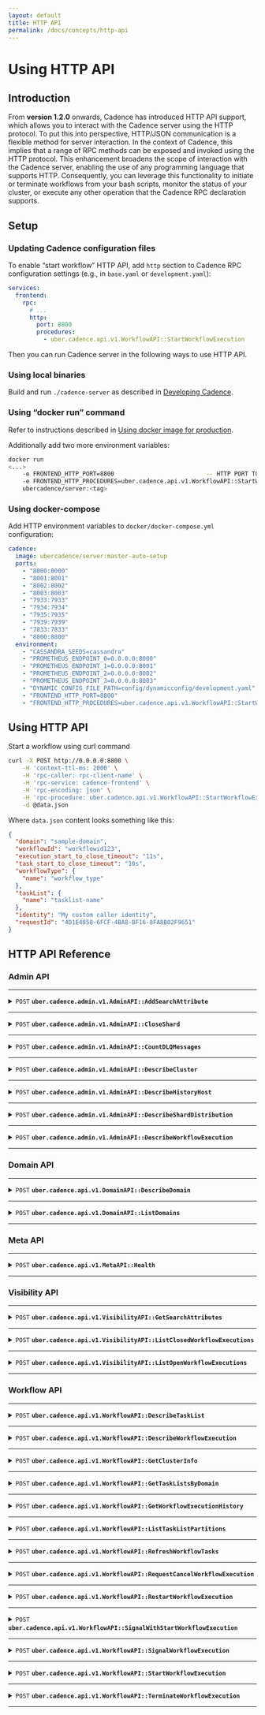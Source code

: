 ```yaml
---
layout: default
title: HTTP API
permalink: /docs/concepts/http-api
---
```


# Using HTTP API

## Introduction

From **version 1.2.0** onwards, Cadence has introduced HTTP API support, which allows you to interact with the Cadence server
using the HTTP protocol. To put this into perspective, HTTP/JSON communication is a flexible method for server interaction.
In the context of Cadence, this implies that a range of RPC methods can be exposed and invoked using the HTTP protocol.
This enhancement broadens the scope of interaction with the Cadence server, enabling the use of any programming language that supports HTTP.
Consequently, you can leverage this functionality to initiate or terminate workflows from your bash scripts, monitor the
status of your cluster, or execute any other operation that the Cadence RPC declaration supports.

## Setup

### Updating Cadence configuration files

To enable “start workflow” HTTP API, add `http` section to Cadence RPC configuration settings (e.g., in `base.yaml` or `development.yaml`):

```yaml
services:
  frontend:
    rpc:
      # ...
      http:
        port: 8800
        procedures:
          - uber.cadence.api.v1.WorkflowAPI::StartWorkflowExecution
```

Then you can run Cadence server in the following ways to use HTTP API.

### Using local binaries

Build and run `./cadence-server` as described in [Developing Cadence](https://github.com/cadence-workflow/cadence/blob/master/CONTRIBUTING.md).

### Using “docker run” command

Refer to instructions described
in [Using docker image for production](https://github.com/cadence-workflow/cadence/tree/master/docker#using-docker-image-for-production).

Additionally add two more environment variables:

```bash
docker run
<...>
    -e FRONTEND_HTTP_PORT=8800                          -- HTTP PORT TO LISTEN
    -e FRONTEND_HTTP_PROCEDURES=uber.cadence.api.v1.WorkflowAPI::StartWorkflowExecution  -- List of API methods exposed
    ubercadence/server:<tag>
```

### Using docker-compose

Add HTTP environment variables to `docker/docker-compose.yml` configuration:

```yaml
cadence:
  image: ubercadence/server:master-auto-setup
  ports:
    - "8000:8000"
    - "8001:8001"
    - "8002:8002"
    - "8003:8003"
    - "7933:7933"
    - "7934:7934"
    - "7935:7935"
    - "7939:7939"
    - "7833:7833"
    - "8800:8800"
  environment:
    - "CASSANDRA_SEEDS=cassandra"
    - "PROMETHEUS_ENDPOINT_0=0.0.0.0:8000"
    - "PROMETHEUS_ENDPOINT_1=0.0.0.0:8001"
    - "PROMETHEUS_ENDPOINT_2=0.0.0.0:8002"
    - "PROMETHEUS_ENDPOINT_3=0.0.0.0:8003"
    - "DYNAMIC_CONFIG_FILE_PATH=config/dynamicconfig/development.yaml"
    - "FRONTEND_HTTP_PORT=8800"
    - "FRONTEND_HTTP_PROCEDURES=uber.cadence.api.v1.WorkflowAPI::StartWorkflowExecution"
```

## Using HTTP API

Start a workflow using curl command

```bash
curl -X POST http://0.0.0.0:8800 \
    -H 'context-ttl-ms: 2000' \
    -H 'rpc-caller: rpc-client-name' \
    -H 'rpc-service: cadence-frontend' \
    -H 'rpc-encoding: json' \
    -H 'rpc-procedure: uber.cadence.api.v1.WorkflowAPI::StartWorkflowExecution' \
    -d @data.json
```

Where `data.json` content looks something like this:

```json
{
  "domain": "sample-domain",
  "workflowId": "workflowid123",
  "execution_start_to_close_timeout": "11s",
  "task_start_to_close_timeout": "10s",
  "workflowType": {
    "name": "workflow_type"
  },
  "taskList": {
    "name": "tasklist-name"
  },
  "identity": "My custom caller identity",
  "requestId": "4D1E4058-6FCF-4BA8-BF16-8FA8B02F9651"
}
```

## HTTP API Reference

### Admin API

------------------------------------------------------------------------------------------

<details>
<summary><code>POST</code> <code><b>uber.cadence.admin.v1.AdminAPI::AddSearchAttribute</b></code></summary>

#### Add search attributes to whitelist

##### Headers

| name           | example                                            |
|----------------|----------------------------------------------------|
| context-ttl-ms | 2000                                               |
| rpc-caller     | curl-client                                        |
| rpc-service    | cadence-frontend                                   |
| rpc-encoding   | json                                               |
| rpc-procedure  | uber.cadence.admin.v1.AdminAPI::AddSearchAttribute |

##### Example payload

```json
{
  "search_attribute": {
    "custom_key": 1
  }
}
```

Search attribute types

| type     | value |
|----------|-------|
| String   | 1     |
| Keyword  | 2     |
| Int      | 3     |
| Double   | 4     |
| DateTime | 5     |

##### Example cURL

```bash
curl -X POST http://0.0.0.0:8800 \
    -H 'context-ttl-ms: 2000' \
    -H 'rpc-caller: curl-client' \
    -H 'rpc-service: cadence-frontend' \
    -H 'rpc-encoding: json' \
    -H 'rpc-procedure: uber.cadence.admin.v1.AdminAPI::AddSearchAttribute' \
    -d \
    '{
      "search_attribute": {
        "custom_key": 1
      }
    }'
```

##### Example successful response

HTTP code: 200

```json
{}
```

</details>

------------------------------------------------------------------------------------------

<details>
<summary><code>POST</code> <code><b>uber.cadence.admin.v1.AdminAPI::CloseShard</b></code></summary>

#### Close a shard given a shard ID

##### Headers

| name           | example                                    |
|----------------|--------------------------------------------|
| context-ttl-ms | 2000                                       |
| rpc-caller     | curl-client                                |
| rpc-service    | cadence-frontend                           |
| rpc-encoding   | json                                       |
| rpc-procedure  | uber.cadence.admin.v1.AdminAPI::CloseShard |

##### Example payload

```json
{
  "shard_id": 0
}
```

##### Example cURL

```bash
curl -X POST http://0.0.0.0:8800 \
    -H 'context-ttl-ms: 2000' \
    -H 'rpc-caller: curl-client' \
    -H 'rpc-service: cadence-frontend' \
    -H 'rpc-encoding: json' \
    -H 'rpc-procedure: uber.cadence.admin.v1.AdminAPI::CloseShard' \
    -d \
    '{
      "shard_id": 0
    }'
```

##### Example successful response

HTTP code: 200

```json
{}
```

</details>

------------------------------------------------------------------------------------------

<details>
<summary><code>POST</code> <code><b>uber.cadence.admin.v1.AdminAPI::CountDLQMessages</b></code></summary>

#### Count DLQ messages

##### Headers

| name           | example                                          |
|----------------|--------------------------------------------------|
| context-ttl-ms | 2000                                             |
| rpc-caller     | curl-client                                      |
| rpc-service    | cadence-frontend                                 |
| rpc-encoding   | json                                             |
| rpc-procedure  | uber.cadence.admin.v1.AdminAPI::CountDLQMessages |

##### Example payload

None

##### Example cURL

```bash
curl -X POST http://0.0.0.0:8800 \
    -H 'context-ttl-ms: 2000' \
    -H 'rpc-caller: curl-client' \
    -H 'rpc-service: cadence-frontend' \
    -H 'rpc-encoding: json' \
    -H 'rpc-procedure: uber.cadence.admin.v1.AdminAPI::CountDLQMessages'
```

##### Example successful response

HTTP code: 200

```json
{
  "history": []
}
```

</details>

------------------------------------------------------------------------------------------

<details>
<summary><code>POST</code> <code><b>uber.cadence.admin.v1.AdminAPI::DescribeCluster</b></code></summary>

#### Describe cluster information

##### Headers

| name           | example                                         |
|----------------|-------------------------------------------------|
| context-ttl-ms | 2000                                            |
| rpc-caller     | curl-client                                     |
| rpc-service    | cadence-frontend                                |
| rpc-encoding   | json                                            |
| rpc-procedure  | uber.cadence.admin.v1.AdminAPI::DescribeCluster |

##### Example payload

None

##### Example cURL

```bash
curl -X POST http://0.0.0.0:8800 \
    -H 'context-ttl-ms: 2000' \
    -H 'rpc-caller: curl-client' \
    -H 'rpc-service: cadence-frontend' \
    -H 'rpc-encoding: json' \
    -H 'rpc-procedure: uber.cadence.admin.v1.AdminAPI::DescribeCluster'
```

##### Example successful response

HTTP code: 200

```json
{
  "supportedClientVersions": {
    "goSdk": "1.7.0",
    "javaSdk": "1.5.0"
  },
  "membershipInfo": {
    "currentHost": {
      "identity": "127.0.0.1:7933"
    },
    "reachableMembers": [
      "127.0.0.1:7933",
      "127.0.0.1:7934",
      "127.0.0.1:7935",
      "127.0.0.1:7939"
    ],
    "rings": [
      {
        "role": "cadence-frontend",
        "memberCount": 1,
        "members": [
          {
            "identity": "127.0.0.1:7933"
          }
        ]
      },
      {
        "role": "cadence-history",
        "memberCount": 1,
        "members": [
          {
            "identity": "127.0.0.1:7934"
          }
        ]
      },
      {
        "role": "cadence-matching",
        "memberCount": 1,
        "members": [
          {
            "identity": "127.0.0.1:7935"
          }
        ]
      },
      {
        "role": "cadence-worker",
        "memberCount": 1,
        "members": [
          {
            "identity": "127.0.0.1:7939"
          }
        ]
      }
    ]
  },
  "persistenceInfo": {
    "historyStore": {
      "backend": "shardedNosql"
    },
    "visibilityStore": {
      "backend": "cassandra",
      "features": [
        {
          "key": "advancedVisibilityEnabled"
        }
      ]
    }
  }
}
```

</details>

------------------------------------------------------------------------------------------

<details>
<summary><code>POST</code> <code><b>uber.cadence.admin.v1.AdminAPI::DescribeHistoryHost</b></code></summary>

#### Describe internal information of history host

##### Headers

| name           | example                                             |
|----------------|-----------------------------------------------------|
| context-ttl-ms | 2000                                                |
| rpc-caller     | curl-client                                         |
| rpc-service    | cadence-frontend                                    |
| rpc-encoding   | json                                                |
| rpc-procedure  | uber.cadence.admin.v1.AdminAPI::DescribeHistoryHost |

##### Example payload

```json
{
  "host_address": "127.0.0.1:7934"
}
```

##### Example cURL

```bash
curl -X POST http://0.0.0.0:8800 \
    -H 'context-ttl-ms: 2000' \
    -H 'rpc-caller: curl-client' \
    -H 'rpc-service: cadence-frontend' \
    -H 'rpc-encoding: json' \
    -H 'rpc-procedure: uber.cadence.admin.v1.AdminAPI::DescribeHistoryHost' \
    -d \
    '{
      "host_address": "127.0.0.1:7934"
    }'
```

##### Example successful response

HTTP code: 200

```json
{
  "numberOfShards": 4,
  "domainCache": {
    "numOfItemsInCacheByID": 5,
    "numOfItemsInCacheByName": 5
  },
  "shardControllerStatus": "started",
  "address": "127.0.0.1:7934"
}
```

</details>

------------------------------------------------------------------------------------------

<details>
<summary><code>POST</code> <code><b>uber.cadence.admin.v1.AdminAPI::DescribeShardDistribution</b></code></summary>

#### List shard distribution

##### Headers

| name           | example                                                   |
|----------------|-----------------------------------------------------------|
| context-ttl-ms | 2000                                                      |
| rpc-caller     | curl-client                                               |
| rpc-service    | cadence-frontend                                          |
| rpc-encoding   | json                                                      |
| rpc-procedure  | uber.cadence.admin.v1.AdminAPI::DescribeShardDistribution |

##### Example payload

```json
{
  "page_size": 100,
  "page_id": 0
}
```

##### Example cURL

```bash
curl -X POST http://0.0.0.0:8800 \
    -H 'context-ttl-ms: 2000' \
    -H 'rpc-caller: curl-client' \
    -H 'rpc-service: cadence-frontend' \
    -H 'rpc-encoding: json' \
    -H 'rpc-procedure: uber.cadence.admin.v1.AdminAPI::DescribeShardDistribution' \
    -d \
    '{
      "page_size": 100,
      "page_id": 0
    }'
```

##### Example successful response

HTTP code: 200

```json
{
  "numberOfShards": 4,
  "shards": {
    "0": "127.0.0.1:7934",
    "1": "127.0.0.1:7934",
    "2": "127.0.0.1:7934",
    "3": "127.0.0.1:7934"
  }
}
```

</details>

------------------------------------------------------------------------------------------

<details>
<summary><code>POST</code> <code><b>uber.cadence.admin.v1.AdminAPI::DescribeWorkflowExecution</b></code></summary>

#### Describe internal information of workflow execution

##### Headers

| name           | example                                                   |
|----------------|-----------------------------------------------------------|
| context-ttl-ms | 2000                                                      |
| rpc-caller     | curl-client                                               |
| rpc-service    | cadence-frontend                                          |
| rpc-encoding   | json                                                      |
| rpc-procedure  | uber.cadence.admin.v1.AdminAPI::DescribeWorkflowExecution |

##### Example payload

```json
{
  "domain": "sample-domain",
  "workflow_execution": {
    "workflow_id": "sample-workflow-id",
    "run_id": "cc09d5dd-b2fa-46d8-b426-54c96b12d18f"
  }
}
```

`run_id` is optional and allows to describe a specific run.

##### Example cURL

```bash
curl -X POST http://0.0.0.0:8800 \
    -H 'context-ttl-ms: 2000' \
    -H 'rpc-caller: curl-client' \
    -H 'rpc-service: cadence-frontend' \
    -H 'rpc-encoding: json' \
    -H 'rpc-procedure: uber.cadence.admin.v1.AdminAPI::DescribeWorkflowExecution' \
    -d \
    '{
      "domain": "sample-domain",
      "workflow_execution": {
        "workflow_id": "sample-workflow-id",
        "run_id": "cc09d5dd-b2fa-46d8-b426-54c96b12d18f"
      }
    }' | tr -d '\'
```

##### Example successful response

HTTP code: 200

```json
{
  "shardId": 3,
  "historyAddr": "127.0.0.1:7934",
  "mutableStateInDatabase": {
    "ActivityInfos": {},
    "TimerInfos": {},
    "ChildExecutionInfos": {},
    "RequestCancelInfos": {},
    "SignalInfos": {},
    "SignalRequestedIDs": {},
    "ExecutionInfo": {
      "DomainID": "d7aff879-f524-43a8-b340-5a223a69d75b",
      "WorkflowID": "sample-workflow-id",
      "RunID": "cc09d5dd-b2fa-46d8-b426-54c96b12d18f",
      "FirstExecutionRunID": "cc09d5dd-b2fa-46d8-b426-54c96b12d18f",
      "ParentDomainID": "",
      "ParentWorkflowID": "",
      "ParentRunID": "",
      "InitiatedID": -7,
      "CompletionEventBatchID": 3,
      "CompletionEvent": null,
      "TaskList": "sample-task-list",
      "WorkflowTypeName": "sample-workflow-type",
      "WorkflowTimeout": 11,
      "DecisionStartToCloseTimeout": 10,
      "ExecutionContext": null,
      "State": 2,
      "CloseStatus": 6,
      "LastFirstEventID": 3,
      "LastEventTaskID": 8388614,
      "NextEventID": 4,
      "LastProcessedEvent": -23,
      "StartTimestamp": "2023-09-08T05:13:04.24Z",
      "LastUpdatedTimestamp": "2023-09-08T05:13:15.247Z",
      "CreateRequestID": "8049b932-6c2f-415a-9bb2-241dcf4cfc9c",
      "SignalCount": 0,
      "DecisionVersion": 0,
      "DecisionScheduleID": 2,
      "DecisionStartedID": -23,
      "DecisionRequestID": "emptyUuid",
      "DecisionTimeout": 10,
      "DecisionAttempt": 0,
      "DecisionStartedTimestamp": 0,
      "DecisionScheduledTimestamp": 1694149984240504000,
      "DecisionOriginalScheduledTimestamp": 1694149984240503000,
      "CancelRequested": false,
      "CancelRequestID": "",
      "StickyTaskList": "",
      "StickyScheduleToStartTimeout": 0,
      "ClientLibraryVersion": "",
      "ClientFeatureVersion": "",
      "ClientImpl": "",
      "AutoResetPoints": {},
      "Memo": null,
      "SearchAttributes": null,
      "PartitionConfig": null,
      "Attempt": 0,
      "HasRetryPolicy": false,
      "InitialInterval": 0,
      "BackoffCoefficient": 0,
      "MaximumInterval": 0,
      "ExpirationTime": "0001-01-01T00:00:00Z",
      "MaximumAttempts": 0,
      "NonRetriableErrors": null,
      "BranchToken": null,
      "CronSchedule": "",
      "IsCron": false,
      "ExpirationSeconds": 0
    },
    "ExecutionStats": null,
    "BufferedEvents": [],
    "VersionHistories": {
      "CurrentVersionHistoryIndex": 0,
      "Histories": [
        {
          "BranchToken": "WQsACgAAACRjYzA5ZDVkZC1iMmZhLTQ2ZDgtYjQyNi01NGM5NmIxMmQxOGYLABQAAAAkYWM5YmIwMmUtMjllYy00YWEyLTlkZGUtZWQ0YWU1NWRhMjlhDwAeDAAAAAAA",
          "Items": [
            {
              "EventID": 3,
              "Version": 0
            }
          ]
        }
      ]
    },
    "ReplicationState": null,
    "Checksum": {
      "Version": 0,
      "Flavor": 0,
      "Value": null
    }
  }
}
```

</details>

------------------------------------------------------------------------------------------

### Domain API

------------------------------------------------------------------------------------------

<details>
<summary><code>POST</code> <code><b>uber.cadence.api.v1.DomainAPI::DescribeDomain</b></code></summary>

#### Describe existing workflow domain

##### Headers

| name           | example                                       |
|----------------|-----------------------------------------------|
| context-ttl-ms | 2000                                          |
| rpc-caller     | curl-client                                   |
| rpc-service    | cadence-frontend                              |
| rpc-encoding   | json                                          |
| rpc-procedure  | uber.cadence.api.v1.DomainAPI::DescribeDomain |

##### Example payload

```json
{
  "name": "sample-domain",
  "uuid": "d7aff879-f524-43a8-b340-5a223a69d75b"
}
```

`uuid` of the domain is optional.

##### Example cURL

```bash
curl -X POST http://0.0.0.0:8800 \
    -H 'context-ttl-ms: 2000' \
    -H 'rpc-caller: curl-client' \
    -H 'rpc-service: cadence-frontend' \
    -H 'rpc-encoding: json' \
    -H 'rpc-procedure: uber.cadence.api.v1.DomainAPI::DescribeDomain' \
    -d \
    '{
      "name": "sample-domain"
    }'
```

##### Example successful response

HTTP code: 200

```json
{
  "domain": {
    "id": "d7aff879-f524-43a8-b340-5a223a69d75b",
    "name": "sample-domain",
    "status": "DOMAIN_STATUS_REGISTERED",
    "data": {},
    "workflowExecutionRetentionPeriod": "259200s",
    "badBinaries": {
      "binaries": {}
    },
    "historyArchivalStatus": "ARCHIVAL_STATUS_ENABLED",
    "historyArchivalUri": "file:///tmp/cadence_archival/development",
    "visibilityArchivalStatus": "ARCHIVAL_STATUS_ENABLED",
    "visibilityArchivalUri": "file:///tmp/cadence_vis_archival/development",
    "activeClusterName": "cluster0",
    "clusters": [
      {
        "clusterName": "cluster0"
      }
    ],
    "isGlobalDomain": true,
    "isolationGroups": {}
  }
}
```

</details>

------------------------------------------------------------------------------------------

<details>
<summary><code>POST</code> <code><b>uber.cadence.api.v1.DomainAPI::ListDomains</b></code></summary>

#### List all domains in the cluster

##### Headers

| name           | example                                    |
|----------------|--------------------------------------------|
| context-ttl-ms | 2000                                       |
| rpc-caller     | curl-client                                |
| rpc-service    | cadence-frontend                           |
| rpc-encoding   | json                                       |
| rpc-procedure  | uber.cadence.api.v1.DomainAPI::ListDomains |

##### Example payload

```json
{
  "page_size": 100
}
```

##### Example cURL

```bash
curl -X POST http://0.0.0.0:8800 \
    -H 'context-ttl-ms: 2000' \
    -H 'rpc-caller: curl-client' \
    -H 'rpc-service: cadence-frontend' \
    -H 'rpc-encoding: json' \
    -H 'rpc-procedure: uber.cadence.api.v1.DomainAPI::ListDomains' \
    -d \
    '{
      "page_size": 100
    }'
```

##### Example successful response

HTTP code: 200

```json
{
  "domains": [
    {
      "id": "3116607e-419b-4783-85fc-47726a4c3fe9",
      "name": "cadence-batcher",
      "status": "DOMAIN_STATUS_REGISTERED",
      "description": "Cadence internal system domain",
      "data": {},
      "workflowExecutionRetentionPeriod": "604800s",
      "badBinaries": {
        "binaries": {}
      },
      "historyArchivalStatus": "ARCHIVAL_STATUS_DISABLED",
      "visibilityArchivalStatus": "ARCHIVAL_STATUS_DISABLED",
      "activeClusterName": "cluster0",
      "clusters": [
        {
          "clusterName": "cluster0"
        }
      ],
      "failoverVersion": "-24",
      "isolationGroups": {}
    },
    {
      "id": "59c51119-1b41-4a28-986d-d6e377716f82",
      "name": "cadence-shadower",
      "status": "DOMAIN_STATUS_REGISTERED",
      "description": "Cadence internal system domain",
      "data": {},
      "workflowExecutionRetentionPeriod": "604800s",
      "badBinaries": {
        "binaries": {}
      },
      "historyArchivalStatus": "ARCHIVAL_STATUS_DISABLED",
      "visibilityArchivalStatus": "ARCHIVAL_STATUS_DISABLED",
      "activeClusterName": "cluster0",
      "clusters": [
        {
          "clusterName": "cluster0"
        }
      ],
      "failoverVersion": "-24",
      "isolationGroups": {}
    },
    {
      "id": "32049b68-7872-4094-8e63-d0dd59896a83",
      "name": "cadence-system",
      "status": "DOMAIN_STATUS_REGISTERED",
      "description": "cadence system workflow domain",
      "ownerEmail": "cadence-dev-group@uber.com",
      "data": {},
      "workflowExecutionRetentionPeriod": "259200s",
      "badBinaries": {
        "binaries": {}
      },
      "historyArchivalStatus": "ARCHIVAL_STATUS_DISABLED",
      "visibilityArchivalStatus": "ARCHIVAL_STATUS_DISABLED",
      "activeClusterName": "cluster0",
      "clusters": [
        {
          "clusterName": "cluster0"
        }
      ],
      "failoverVersion": "-24",
      "isolationGroups": {}
    },
    {
      "id": "d7aff879-f524-43a8-b340-5a223a69d75b",
      "name": "sample-domain",
      "status": "DOMAIN_STATUS_REGISTERED",
      "data": {},
      "workflowExecutionRetentionPeriod": "259200s",
      "badBinaries": {
        "binaries": {}
      },
      "historyArchivalStatus": "ARCHIVAL_STATUS_ENABLED",
      "historyArchivalUri": "file:///tmp/cadence_archival/development",
      "visibilityArchivalStatus": "ARCHIVAL_STATUS_ENABLED",
      "visibilityArchivalUri": "file:///tmp/cadence_vis_archival/development",
      "activeClusterName": "cluster0",
      "clusters": [
        {
          "clusterName": "cluster0"
        }
      ],
      "isGlobalDomain": true,
      "isolationGroups": {}
    }
  ],
  "nextPageToken": ""
}
```

</details>

------------------------------------------------------------------------------------------

### Meta API

------------------------------------------------------------------------------------------

<details>
<summary><code>POST</code> <code><b>uber.cadence.api.v1.MetaAPI::Health</b></code></summary>

#### Health check

##### Headers

| name           | example                             |
|----------------|-------------------------------------|
| context-ttl-ms | 2000                                |
| rpc-caller     | curl-client                         |
| rpc-service    | cadence-frontend                    |
| rpc-encoding   | json                                |
| rpc-procedure  | uber.cadence.api.v1.MetaAPI::Health |

##### Example payload

None

##### Example cURL

```bash
curl -X POST http://0.0.0.0:8800 \
  -H 'context-ttl-ms: 2000' \
  -H 'rpc-caller: curl-client' \
  -H 'rpc-service: cadence-frontend' \
  -H 'rpc-encoding: json' \
  -H 'rpc-procedure: uber.cadence.api.v1.MetaAPI::Health'
```

##### Example successful response

HTTP code: 200

```json
{
  "ok": true,
  "message": "OK"
}
```

</details>

------------------------------------------------------------------------------------------

### Visibility API

------------------------------------------------------------------------------------------

<details>
<summary><code>POST</code> <code><b>uber.cadence.api.v1.VisibilityAPI::GetSearchAttributes</b></code></summary>

#### Get search attributes

##### Headers

| name           | example                                                |
|----------------|--------------------------------------------------------|
| context-ttl-ms | 2000                                                   |
| rpc-caller     | curl-client                                            |
| rpc-service    | cadence-frontend                                       |
| rpc-encoding   | json                                                   |
| rpc-procedure  | uber.cadence.api.v1.VisibilityAPI::GetSearchAttributes |

##### Example payload

None

##### Example cURL

```bash
curl -X POST http://0.0.0.0:8800 \
  -H 'context-ttl-ms: 2000' \
  -H 'rpc-caller: curl-client' \
  -H 'rpc-service: cadence-frontend' \
  -H 'rpc-encoding: json' \
  -H 'rpc-procedure: uber.cadence.api.v1.VisibilityAPI::GetSearchAttributes'
```

##### Example successful response

HTTP code: 200

```json
{
  "keys": {
    "BinaryChecksums": "INDEXED_VALUE_TYPE_KEYWORD",
    "CadenceChangeVersion": "INDEXED_VALUE_TYPE_KEYWORD",
    "CloseStatus": "INDEXED_VALUE_TYPE_INT",
    "CloseTime": "INDEXED_VALUE_TYPE_INT",
    "CustomBoolField": "INDEXED_VALUE_TYPE_BOOL",
    "CustomDatetimeField": "INDEXED_VALUE_TYPE_DATETIME",
    "CustomDomain": "INDEXED_VALUE_TYPE_KEYWORD",
    "CustomDoubleField": "INDEXED_VALUE_TYPE_DOUBLE",
    "CustomIntField": "INDEXED_VALUE_TYPE_INT",
    "CustomKeywordField": "INDEXED_VALUE_TYPE_KEYWORD",
    "CustomStringField": "INDEXED_VALUE_TYPE_STRING",
    "DomainID": "INDEXED_VALUE_TYPE_KEYWORD",
    "ExecutionTime": "INDEXED_VALUE_TYPE_INT",
    "HistoryLength": "INDEXED_VALUE_TYPE_INT",
    "IsCron": "INDEXED_VALUE_TYPE_KEYWORD",
    "NewKey": "INDEXED_VALUE_TYPE_KEYWORD",
    "NumClusters": "INDEXED_VALUE_TYPE_INT",
    "Operator": "INDEXED_VALUE_TYPE_KEYWORD",
    "Passed": "INDEXED_VALUE_TYPE_BOOL",
    "RolloutID": "INDEXED_VALUE_TYPE_KEYWORD",
    "RunID": "INDEXED_VALUE_TYPE_KEYWORD",
    "ShardID": "INDEXED_VALUE_TYPE_INT",
    "StartTime": "INDEXED_VALUE_TYPE_INT",
    "TaskList": "INDEXED_VALUE_TYPE_KEYWORD",
    "TestNewKey": "INDEXED_VALUE_TYPE_STRING",
    "UpdateTime": "INDEXED_VALUE_TYPE_INT",
    "WorkflowID": "INDEXED_VALUE_TYPE_KEYWORD",
    "WorkflowType": "INDEXED_VALUE_TYPE_KEYWORD",
    "addon": "INDEXED_VALUE_TYPE_KEYWORD",
    "addon-type": "INDEXED_VALUE_TYPE_KEYWORD",
    "environment": "INDEXED_VALUE_TYPE_KEYWORD",
    "project": "INDEXED_VALUE_TYPE_KEYWORD",
    "service": "INDEXED_VALUE_TYPE_KEYWORD",
    "user": "INDEXED_VALUE_TYPE_KEYWORD"
  }
}
```

</details>

------------------------------------------------------------------------------------------

<details>
<summary><code>POST</code> <code><b>uber.cadence.api.v1.VisibilityAPI::ListClosedWorkflowExecutions</b></code></summary>

#### List closed workflow executions in a domain

##### Headers

| name           | example                                                         |
|----------------|-----------------------------------------------------------------|
| context-ttl-ms | 2000                                                            |
| rpc-caller     | curl-client                                                     |
| rpc-service    | cadence-frontend                                                |
| rpc-encoding   | json                                                            |
| rpc-procedure  | uber.cadence.api.v1.VisibilityAPI::ListClosedWorkflowExecutions |

##### Example payloads

`startTimeFilter` is required while `executionFilter` and `typeFilter` are optional.

```json
{
  "domain": "sample-domain",
  "start_time_filter": {
    "earliest_time": "2023-01-01T00:00:00Z",
    "latest_time": "2023-12-31T00:00:00Z"
  }
}
```

```json
{
  "domain": "sample-domain",
  "start_time_filter": {
    "earliest_time": "2023-01-01T00:00:00Z",
    "latest_time": "2023-12-31T00:00:00Z"
  },
  "execution_filter": {
    "workflow_id": "sample-workflow-id",
    "run_id": "71c3d47b-454a-4315-97c7-15355140094b"
  }
}
```

```json
{
  "domain": "sample-domain",
  "start_time_filter": {
    "earliest_time": "2023-01-01T00:00:00Z",
    "latest_time": "2023-12-31T00:00:00Z"
  },
  "type_filter": {
    "name": "sample-workflow-type"
  }
}
```

##### Example cURL

```bash
curl -X POST http://0.0.0.0:8800 \
    -H 'context-ttl-ms: 2000' \
    -H 'rpc-caller: curl-client' \
    -H 'rpc-service: cadence-frontend' \
    -H 'rpc-encoding: json' \
    -H 'rpc-procedure: uber.cadence.api.v1.VisibilityAPI::ListClosedWorkflowExecutions' \
    -d \
    '{
      "domain": "sample-domain",
      "start_time_filter": {
        "earliest_time": "2023-01-01T00:00:00Z",
        "latest_time": "2023-12-31T00:00:00Z"
      }
    }'
```

##### Example successful response

HTTP code: 200

```json
{
  "executions": [
    {
      "workflowExecution": {
        "workflowId": "sample-workflow-id",
        "runId": "71c3d47b-454a-4315-97c7-15355140094b"
      },
      "type": {
        "name": "sample-workflow-type"
      },
      "startTime": "2023-09-08T06:31:18.778Z",
      "closeTime": "2023-09-08T06:32:18.782Z",
      "closeStatus": "WORKFLOW_EXECUTION_CLOSE_STATUS_TIMED_OUT",
      "historyLength": "5",
      "executionTime": "2023-09-08T06:31:18.778Z",
      "memo": {},
      "searchAttributes": {
        "indexedFields": {}
      },
      "taskList": "sample-task-list"
    }
  ],
  "nextPageToken": ""
}
```

</details>

------------------------------------------------------------------------------------------

<details>
<summary><code>POST</code> <code><b>uber.cadence.api.v1.VisibilityAPI::ListOpenWorkflowExecutions</b></code></summary>

#### List open workflow executions in a domain

##### Headers

| name           | example                                                       |
|----------------|---------------------------------------------------------------|
| context-ttl-ms | 2000                                                          |
| rpc-caller     | curl-client                                                   |
| rpc-service    | cadence-frontend                                              |
| rpc-encoding   | json                                                          |
| rpc-procedure  | uber.cadence.api.v1.VisibilityAPI::ListOpenWorkflowExecutions |

##### Example payloads

`startTimeFilter` is required while `executionFilter` and `typeFilter` are optional.

```json
{
  "domain": "sample-domain",
  "start_time_filter": {
    "earliest_time": "2023-01-01T00:00:00Z",
    "latest_time": "2023-12-31T00:00:00Z"
  }
}
```

```json
{
  "domain": "sample-domain",
  "start_time_filter": {
    "earliest_time": "2023-01-01T00:00:00Z",
    "latest_time": "2023-12-31T00:00:00Z"
  },
  "execution_filter": {
    "workflow_id": "sample-workflow-id",
    "run_id": "71c3d47b-454a-4315-97c7-15355140094b"
  }
}
```

```json
{
  "domain": "sample-domain",
  "start_time_filter": {
    "earliest_time": "2023-01-01T00:00:00Z",
    "latest_time": "2023-12-31T00:00:00Z"
  },
  "type_filter": {
    "name": "sample-workflow-type"
  }
}
```

##### Example cURL

```bash
curl -X POST http://0.0.0.0:8800 \
  -H 'context-ttl-ms: 2000' \
  -H 'rpc-caller: curl-client' \
  -H 'rpc-service: cadence-frontend' \
  -H 'rpc-encoding: json' \
  -H 'rpc-procedure: uber.cadence.api.v1.VisibilityAPI::ListOpenWorkflowExecutions' \
  -d \
  '{
    "domain": "sample-domain",
    "start_time_filter": {
      "earliest_time": "2023-01-01T00:00:00Z",
      "latest_time": "2023-12-31T00:00:00Z"
    }
  }'
```

##### Example successful response

HTTP code: 200

```json
{
  "executions": [
    {
      "workflowExecution": {
        "workflowId": "sample-workflow-id",
        "runId": "5dbabeeb-82a2-41ed-bf55-dc732a4d46ce"
      },
      "type": {
        "name": "sample-workflow-type"
      },
      "startTime": "2023-09-12T02:17:46.596Z",
      "executionTime": "2023-09-12T02:17:46.596Z",
      "memo": {},
      "searchAttributes": {
        "indexedFields": {}
      },
      "taskList": "sample-task-list"
    }
  ],
  "nextPageToken": ""
}
```

</details>

------------------------------------------------------------------------------------------

### Workflow API

------------------------------------------------------------------------------------------

<details>
<summary><code>POST</code> <code><b>uber.cadence.api.v1.WorkflowAPI::DescribeTaskList</b></code></summary>

#### Describe pollers info of tasklist

##### Headers

| name           | example                                           |
|----------------|---------------------------------------------------|
| context-ttl-ms | 2000                                              |
| rpc-caller     | curl-client                                       |
| rpc-service    | cadence-frontend                                  |
| rpc-encoding   | json                                              |
| rpc-procedure  | uber.cadence.api.v1.WorkflowAPI::DescribeTaskList |

##### Example payload

```json
{
  "domain": "sample-domain",
  "task_list": {
    "name": "sample-task-list",
    "kind": 1
  },
  "task_list_type": 1,
  "include_task_list_status": true
}
```

`task_list` kind is optional.

Task list kinds

| type               | value |
|--------------------|-------|
| TaskListKindNormal | 1     |
| TaskListKindSticky | 2     |

Task list types

| type                 | value |
|----------------------|-------|
| TaskListTypeDecision | 1     |
| TaskListTypeActivity | 2     |

##### Example cURL

```bash
curl -X POST http://0.0.0.0:8800 \
    -H 'context-ttl-ms: 2000' \
    -H 'rpc-caller: curl-client' \
    -H 'rpc-service: cadence-frontend' \
    -H 'rpc-encoding: json' \
    -H 'rpc-procedure: uber.cadence.api.v1.WorkflowAPI::DescribeTaskList' \
    -d \
    '{
      "domain": "sample-domain",
      "task_list": {
        "name": "sample-task-list",
        "kind": 1
      },
      "task_list_type": 1,
      "include_task_list_status": true
    }'
```

##### Example successful response

HTTP code: 200

```json
{
  "taskListStatus": {
    "readLevel": "200000",
    "ratePerSecond": 100000,
    "taskIdBlock": {
      "startId": "200001",
      "endId": "300000"
    }
  }
}
```

</details>

------------------------------------------------------------------------------------------

<details>
<summary><code>POST</code> <code><b>uber.cadence.api.v1.WorkflowAPI::DescribeWorkflowExecution</b></code></summary>

#### Describe a workflow execution

##### Headers

| name           | example                                                    |
|----------------|------------------------------------------------------------|
| context-ttl-ms | 2000                                                       |
| rpc-caller     | curl-client                                                |
| rpc-service    | cadence-frontend                                           |
| rpc-encoding   | json                                                       |
| rpc-procedure  | uber.cadence.api.v1.WorkflowAPI::DescribeWorkflowExecution |

##### Example payload

```json
{
  "domain": "sample-domain",
  "workflow_execution": {
    "workflow_id": "sample-workflow-id",
    "run_id": "5dbabeeb-82a2-41ed-bf55-dc732a4d46ce"
  }
}
```

`run_id` is optional and allows to describe a specific run.

##### Example cURL

```bash
curl -X POST http://0.0.0.0:8800 \
  -H 'context-ttl-ms: 2000' \
  -H 'rpc-caller: curl-client' \
  -H 'rpc-service: cadence-frontend' \
  -H 'rpc-encoding: json' \
  -H 'rpc-procedure: uber.cadence.api.v1.WorkflowAPI::DescribeWorkflowExecution' \
  -d \
  '{
    "domain": "sample-domain",
    "workflow_execution": {
      "workflow_id": "sample-workflow-id",
      "run_id": "5dbabeeb-82a2-41ed-bf55-dc732a4d46ce"
    }
  }'
```

##### Example successful response

HTTP code: 200

```json
{
  "executionConfiguration": {
    "taskList": {
      "name": "sample-task-list"
    },
    "executionStartToCloseTimeout": "11s",
    "taskStartToCloseTimeout": "10s"
  },
  "workflowExecutionInfo": {
    "workflowExecution": {
      "workflowId": "sample-workflow-id",
      "runId": "5dbabeeb-82a2-41ed-bf55-dc732a4d46ce"
    },
    "type": {
      "name": "sample-workflow-type"
    },
    "startTime": "2023-09-12T02:17:46.596Z",
    "closeTime": "2023-09-12T02:17:57.602707Z",
    "closeStatus": "WORKFLOW_EXECUTION_CLOSE_STATUS_TIMED_OUT",
    "historyLength": "3",
    "executionTime": "2023-09-12T02:17:46.596Z",
    "memo": {},
    "searchAttributes": {},
    "autoResetPoints": {}
  },
  "pendingDecision": {
    "state": "PENDING_DECISION_STATE_SCHEDULED",
    "scheduledTime": "2023-09-12T02:17:46.596982Z",
    "originalScheduledTime": "2023-09-12T02:17:46.596982Z"
  }
}
```

</details>

------------------------------------------------------------------------------------------

<details>
<summary><code>POST</code> <code><b>uber.cadence.api.v1.WorkflowAPI::GetClusterInfo</b></code></summary>

#### Get supported client versions for the cluster

##### Headers

| name           | example                                         |
|----------------|-------------------------------------------------|
| context-ttl-ms | 2000                                            |
| rpc-caller     | curl-client                                     |
| rpc-service    | cadence-frontend                                |
| rpc-encoding   | json                                            |
| rpc-procedure  | uber.cadence.api.v1.WorkflowAPI::GetClusterInfo |

##### Example payload

None

##### Example cURL

```bash
curl -X POST http://0.0.0.0:8800 \
  -H 'context-ttl-ms: 2000' \
  -H 'rpc-caller: curl-client' \
  -H 'rpc-service: cadence-frontend' \
  -H 'rpc-encoding: json' \
  -H 'rpc-procedure: uber.cadence.api.v1.WorkflowAPI::GetClusterInfo'
```

##### Example successful response

HTTP code: 200

```json
{
  "supportedClientVersions": {
    "goSdk": "1.7.0",
    "javaSdk": "1.5.0"
  }
}
```

</details>

------------------------------------------------------------------------------------------

<details>
<summary><code>POST</code> <code><b>uber.cadence.api.v1.WorkflowAPI::GetTaskListsByDomain</b></code></summary>

#### Get the task lists in a domain

##### Headers

| name           | example                                               |
|----------------|-------------------------------------------------------|
| context-ttl-ms | 2000                                                  |
| rpc-caller     | curl-client                                           |
| rpc-service    | cadence-frontend                                      |
| rpc-encoding   | json                                                  |
| rpc-procedure  | uber.cadence.api.v1.WorkflowAPI::GetTaskListsByDomain |

##### Example payload

```json
{
  "domain": "sample-domain"
}
```

##### Example cURL

```bash
curl -X POST http://0.0.0.0:8800 \
    -H 'context-ttl-ms: 2000' \
    -H 'rpc-caller: curl-client' \
    -H 'rpc-service: cadence-frontend' \
    -H 'rpc-encoding: json' \
    -H 'rpc-procedure: uber.cadence.api.v1.WorkflowAPI::GetTaskListsByDomain' \
    -d \
    '{
      "domain": "sample-domain"
    }'
```

##### Example successful response

HTTP code: 200

```json
{
  "decisionTaskListMap": {},
  "activityTaskListMap": {}
}
```

</details>

------------------------------------------------------------------------------------------

<details>
<summary><code>POST</code> <code><b>uber.cadence.api.v1.WorkflowAPI::GetWorkflowExecutionHistory</b></code></summary>

#### Get the history of workflow executions

##### Headers

| name           | example                                                      |
|----------------|--------------------------------------------------------------|
| context-ttl-ms | 2000                                                         |
| rpc-caller     | curl-client                                                  |
| rpc-service    | cadence-frontend                                             |
| rpc-encoding   | json                                                         |
| rpc-procedure  | uber.cadence.api.v1.WorkflowAPI::GetWorkflowExecutionHistory |

##### Example payload

```json
{
  "domain": "sample-domain",
  "workflow_execution": {
    "workflow_id": "sample-workflow-id"
  }
}
```

##### Example cURL

```bash
curl -X POST http://0.0.0.0:8800 \
    -H 'context-ttl-ms: 2000' \
    -H 'rpc-caller: curl-client' \
    -H 'rpc-service: cadence-frontend' \
    -H 'rpc-encoding: json' \
    -H 'rpc-procedure: uber.cadence.api.v1.WorkflowAPI::GetWorkflowExecutionHistory' \
    -d \
    '{
      "domain": "sample-domain",
      "workflow_execution": {
        "workflow_id": "sample-workflow-id"
      }
    }'
```

##### Example successful response

HTTP code: 200

```json
{
  "history": {
    "events": [
      {
        "eventId": "1",
        "eventTime": "2023-09-12T05:34:46.107550Z",
        "taskId": "9437321",
        "workflowExecutionStartedEventAttributes": {
          "workflowType": {
            "name": "sample-workflow-type"
          },
          "taskList": {
            "name": "sample-task-list"
          },
          "input": {
            "data": "IkN1cmwhIg=="
          },
          "executionStartToCloseTimeout": "61s",
          "taskStartToCloseTimeout": "60s",
          "originalExecutionRunId": "fd7c2283-79dd-458c-8306-e2d1d8217613",
          "identity": "client-name-visible-in-history",
          "firstExecutionRunId": "fd7c2283-79dd-458c-8306-e2d1d8217613",
          "firstDecisionTaskBackoff": "0s"
        }
      },
      {
        "eventId": "2",
        "eventTime": "2023-09-12T05:34:46.107565Z",
        "taskId": "9437322",
        "decisionTaskScheduledEventAttributes": {
          "taskList": {
            "name": "sample-task-list"
          },
          "startToCloseTimeout": "60s"
        }
      },
      {
        "eventId": "3",
        "eventTime": "2023-09-12T05:34:59.184511Z",
        "taskId": "9437330",
        "workflowExecutionCancelRequestedEventAttributes": {
          "cause": "dummy",
          "identity": "client-name-visible-in-history"
        }
      },
      {
        "eventId": "4",
        "eventTime": "2023-09-12T05:35:47.112156Z",
        "taskId": "9437332",
        "workflowExecutionTimedOutEventAttributes": {
          "timeoutType": "TIMEOUT_TYPE_START_TO_CLOSE"
        }
      }
    ]
  }
}
```

</details>

------------------------------------------------------------------------------------------

<details>
<summary><code>POST</code> <code><b>uber.cadence.api.v1.WorkflowAPI::ListTaskListPartitions</b></code></summary>

#### List all the task list partitions and the hostname for partitions

##### Headers

| name           | example                                                 |
|----------------|---------------------------------------------------------|
| context-ttl-ms | 2000                                                    |
| rpc-caller     | curl-client                                             |
| rpc-service    | cadence-frontend                                        |
| rpc-encoding   | json                                                    |
| rpc-procedure  | uber.cadence.api.v1.WorkflowAPI::ListTaskListPartitions |

##### Example payload

```json
{
  "domain": "sample-domain",
  "task_list": {
    "name": "sample-task-list"
  }
}
```

##### Example cURL

```bash
curl -X POST http://0.0.0.0:8800 \
    -H 'context-ttl-ms: 2000' \
    -H 'rpc-caller: curl-client' \
    -H 'rpc-service: cadence-frontend' \
    -H 'rpc-encoding: json' \
    -H 'rpc-procedure: uber.cadence.api.v1.WorkflowAPI::ListTaskListPartitions' \
    -d \
    '{
      "domain": "sample-domain",
      "task_list": {
        "name": "sample-task-list"
      }
    }'
```

##### Example successful response

HTTP code: 200

```json
{
  "activityTaskListPartitions": [
    {
      "key": "sample-task-list",
      "ownerHostName": "127.0.0.1:7935"
    }
  ],
  "decisionTaskListPartitions": [
    {
      "key": "sample-task-list",
      "ownerHostName": "127.0.0.1:7935"
    }
  ]
}
```

</details>

------------------------------------------------------------------------------------------

<details>
<summary><code>POST</code> <code><b>uber.cadence.api.v1.WorkflowAPI::RefreshWorkflowTasks</b></code></summary>

#### Refresh all the tasks of a workflow

##### Headers

| name           | example                                               |
|----------------|-------------------------------------------------------|
| context-ttl-ms | 2000                                                  |
| rpc-caller     | curl-client                                           |
| rpc-service    | cadence-frontend                                      |
| rpc-encoding   | json                                                  |
| rpc-procedure  | uber.cadence.api.v1.WorkflowAPI::RefreshWorkflowTasks |

##### Example payload

```json
{
  "domain": "sample-domain",
  "workflow_execution": {
    "workflow_id": "sample-workflow-id",
    "run_id": "b7973fb8-2229-4fe7-ad70-c919c1ae8774"
  }
}
```

##### Example cURL

```bash
curl -X POST http://0.0.0.0:8800 \
    -H 'context-ttl-ms: 2000' \
    -H 'rpc-caller: curl-client' \
    -H 'rpc-service: cadence-frontend' \
    -H 'rpc-encoding: json' \
    -H 'rpc-procedure: uber.cadence.api.v1.WorkflowAPI::RefreshWorkflowTasks' \
    -d \
    '{
      "domain": "sample-domain",
      "workflow_execution": {
        "workflow_id": "sample-workflow-id",
        "run_id": "b7973fb8-2229-4fe7-ad70-c919c1ae8774"
      }
    }'
```

##### Example successful response

HTTP code: 200

```json
{}
```

</details>

------------------------------------------------------------------------------------------

<details>
<summary><code>POST</code> <code><b>uber.cadence.api.v1.WorkflowAPI::RequestCancelWorkflowExecution</b></code></summary>

#### Cancel a workflow execution

##### Headers

| name           | example                                                         |
|----------------|-----------------------------------------------------------------|
| context-ttl-ms | 2000                                                            |
| rpc-caller     | curl-client                                                     |
| rpc-service    | cadence-frontend                                                |
| rpc-encoding   | json                                                            |
| rpc-procedure  | uber.cadence.api.v1.WorkflowAPI::RequestCancelWorkflowExecution |

##### Example payload

```json
{
  "domain": "sample-domain",
  "workflow_execution": {
    "workflow_id": "sample-workflow-id",
    "run_id": "b7973fb8-2229-4fe7-ad70-c919c1ae8774"
  },
  "request_id": "8049B932-6C2F-415A-9BB2-241DCF4CFC9C",
  "cause": "dummy",
  "identity": "client-name-visible-in-history",
  "first_execution_run_id": "b7973fb8-2229-4fe7-ad70-c919c1ae8774"
}
```

##### Example cURL

```bash
curl -X POST http://0.0.0.0:8800 \
    -H 'context-ttl-ms: 2000' \
    -H 'rpc-caller: curl-client' \
    -H 'rpc-service: cadence-frontend' \
    -H 'rpc-encoding: json' \
    -H 'rpc-procedure: uber.cadence.api.v1.WorkflowAPI::RequestCancelWorkflowExecution' \
    -d \
    '{
      "domain": "sample-domain",
      "workflow_execution": {
        "workflow_id": "sample-workflow-id",
        "run_id": "fd7c2283-79dd-458c-8306-e2d1d8217613"
      },
      "request_id": "8049B932-6C2F-415A-9BB2-241DCF4CFC9C",
      "cause": "dummy",
      "identity": "client-name-visible-in-history",
      "first_execution_run_id": "fd7c2283-79dd-458c-8306-e2d1d8217613"
    }'
```

##### Example successful response

HTTP code: 200

```json
{}
```

</details>

------------------------------------------------------------------------------------------

<details>
<summary><code>POST</code> <code><b>uber.cadence.api.v1.WorkflowAPI::RestartWorkflowExecution</b></code></summary>

#### Restart a previous workflow execution

##### Headers

| name           | example                                                   |
|----------------|-----------------------------------------------------------|
| context-ttl-ms | 2000                                                      |
| rpc-caller     | curl-client                                               |
| rpc-service    | cadence-frontend                                          |
| rpc-encoding   | json                                                      |
| rpc-procedure  | uber.cadence.api.v1.WorkflowAPI::RestartWorkflowExecution |

##### Example payload

```json
{
  "domain": "sample-domain",
  "workflow_execution": {
    "workflow_id": "sample-workflow-id",
    "run_id": "0f95ad5b-03bc-4c6b-8cf0-1f3ea08eb86a"
  },
  "identity": "client-name-visible-in-history",
  "reason": "dummy"
}
```

##### Example cURL

```bash
curl -X POST http://0.0.0.0:8800 \
    -H 'context-ttl-ms: 2000' \
    -H 'rpc-caller: curl-client' \
    -H 'rpc-service: cadence-frontend' \
    -H 'rpc-encoding: json' \
    -H 'rpc-procedure: uber.cadence.api.v1.WorkflowAPI::RestartWorkflowExecution' \
    -d \
    '{
      "domain": "sample-domain",
      "workflow_execution": {
        "workflow_id": "sample-workflow-id",
        "run_id": "0f95ad5b-03bc-4c6b-8cf0-1f3ea08eb86a"
      },
      "identity": "client-name-visible-in-history",
      "reason": "dummy"
    }'
```

##### Example successful response

HTTP code: 200

```json
{
  "runId": "82914458-3221-42b4-ae54-2e66dff864f7"
}
```

</details>

------------------------------------------------------------------------------------------

<details>
<summary><code>POST</code> <code><b>uber.cadence.api.v1.WorkflowAPI::SignalWithStartWorkflowExecution</b></code></summary>

#### Signal the current open workflow if exists, or attempt to start a new run based on IDResuePolicy and signals it

##### Headers

| name           | example                                                           |
|----------------|-------------------------------------------------------------------|
| context-ttl-ms | 2000                                                              |
| rpc-caller     | curl-client                                                       |
| rpc-service    | cadence-frontend                                                  |
| rpc-encoding   | json                                                              |
| rpc-procedure  | uber.cadence.api.v1.WorkflowAPI::SignalWithStartWorkflowExecution |

##### Example payload

```json
{
  "start_request": {
    "domain": "sample-domain",
    "workflow_id": "sample-workflow-id",
    "execution_start_to_close_timeout": "61s",
    "task_start_to_close_timeout": "60s",
    "workflow_type": {
      "name": "sample-workflow-type"
    },
    "task_list": {
      "name": "sample-task-list"
    },
    "identity": "client-name-visible-in-history",
    "request_id": "8049B932-6C2F-415A-9BB2-241DCF4CFC9C",
    "input": {
      "data": "IkN1cmwhIg=="
    }
  },
  "signal_name": "channelA",
  "signal_input": {
    "data": "MTA="
  }
}
```

##### Example cURL

```bash
curl -X POST http://0.0.0.0:8800 \
    -H 'context-ttl-ms: 2000' \
    -H 'rpc-caller: curl-client' \
    -H 'rpc-service: cadence-frontend' \
    -H 'rpc-encoding: json' \
    -H 'rpc-procedure: uber.cadence.api.v1.WorkflowAPI::SignalWithStartWorkflowExecution' \
    -d \
    '{
      "start_request": {
        "domain": "sample-domain",
        "workflow_id": "sample-workflow-id",
        "execution_start_to_close_timeout": "61s",
        "task_start_to_close_timeout": "60s",
        "workflow_type": {
          "name": "sample-workflow-type"
        },
        "task_list": {
          "name": "sample-task-list"
        },
        "identity": "client-name-visible-in-history",
        "request_id": "8049B932-6C2F-415A-9BB2-241DCF4CFC9C",
        "input": {
          "data": "IkN1cmwhIg=="
        }
      },
      "signal_name": "channelA",
      "signal_input": {
        "data": "MTA="
      }
    }'
```

##### Example successful response

HTTP code: 200

```json
{
  "runId": "cc09d5dd-b2fa-46d8-b426-54c96b12d18f"
}
```

</details>

------------------------------------------------------------------------------------------

<details>
<summary><code>POST</code> <code><b>uber.cadence.api.v1.WorkflowAPI::SignalWorkflowExecution</b></code></summary>

#### Signal a workflow execution

##### Headers

| name           | example                                                  |
|----------------|----------------------------------------------------------|
| context-ttl-ms | 2000                                                     |
| rpc-caller     | curl-client                                              |
| rpc-service    | cadence-frontend                                         |
| rpc-encoding   | json                                                     |
| rpc-procedure  | uber.cadence.api.v1.WorkflowAPI::SignalWorkflowExecution |

##### Example payload

```json
{
  "domain": "sample-domain",
  "workflow_execution": {
    "workflow_id": "sample-workflow-id",
    "run_id": "cc09d5dd-b2fa-46d8-b426-54c96b12d18f"
  },
  "signal_name": "channelA",
  "signal_input": {
    "data": "MTA="
  }
}
```

`run_id` is optional and allows to signal a specific run.

##### Example cURL

```bash
curl -X POST http://0.0.0.0:8800 \
    -H 'context-ttl-ms: 2000' \
    -H 'rpc-caller: curl-client' \
    -H 'rpc-service: cadence-frontend' \
    -H 'rpc-encoding: json' \
    -H 'rpc-procedure: uber.cadence.api.v1.WorkflowAPI::SignalWorkflowExecution' \
    -d \
    '{
      "domain": "sample-domain",
      "workflow_execution": {
        "workflow_id": "sample-workflow-id"
      },
      "signal_name": "channelA",
      "signal_input": {
        "data": "MTA="
      }
    }'
```

##### Example successful response

HTTP code: 200

```json
{}
```

</details>

------------------------------------------------------------------------------------------

<details>
<summary><code>POST</code> <code><b>uber.cadence.api.v1.WorkflowAPI::StartWorkflowExecution</b></code></summary>

#### Start a new workflow execution

##### Headers

| name           | example                                                 |
|----------------|---------------------------------------------------------|
| context-ttl-ms | 2000                                                    |
| rpc-caller     | curl-client                                             |
| rpc-service    | cadence-frontend                                        |
| rpc-encoding   | json                                                    |
| rpc-procedure  | uber.cadence.api.v1.WorkflowAPI::StartWorkflowExecution |

##### Example payload

```json
{
  "domain": "sample-domain",
  "workflow_id": "sample-workflow-id",
  "execution_start_to_close_timeout": "61s",
  "task_start_to_close_timeout": "60s",
  "workflow_type": {
    "name": "sample-workflow-type"
  },
  "task_list": {
    "name": "sample-task-list"
  },
  "identity": "client-name-visible-in-history",
  "request_id": "8049B932-6C2F-415A-9BB2-241DCF4CFC9C",
  "input": {
    "data": "IkN1cmwhIg=="
  }
}
```

##### Example cURL

```bash
curl -X POST http://0.0.0.0:8800 \
    -H 'context-ttl-ms: 2000' \
    -H 'rpc-caller: curl-client' \
    -H 'rpc-service: cadence-frontend' \
    -H 'rpc-encoding: json' \
    -H 'rpc-procedure: uber.cadence.api.v1.WorkflowAPI::StartWorkflowExecution' \
    -d \
    '{
      "domain": "sample-domain",
      "workflow_id": "sample-workflow-id",
      "execution_start_to_close_timeout": "61s",
      "task_start_to_close_timeout": "60s",
      "workflow_type": {
        "name": "sample-workflow-type"
      },
      "task_list": {
        "name": "sample-task-list"
      },
      "identity": "client-name-visible-in-history",
      "request_id": "8049B932-6C2F-415A-9BB2-241DCF4CFC9C",
      "input": {
        "data": "IkN1cmwhIg=="
      }
    }'
```

##### Example successful response

HTTP code: 200

```json
{
  "runId": "cc09d5dd-b2fa-46d8-b426-54c96b12d18f"
}
```

</details>

------------------------------------------------------------------------------------------

<details>
<summary><code>POST</code> <code><b>uber.cadence.api.v1.WorkflowAPI::TerminateWorkflowExecution</b></code></summary>

#### Terminate a new workflow execution

##### Headers

| name           | example                                                     |
|----------------|-------------------------------------------------------------|
| context-ttl-ms | 2000                                                        |
| rpc-caller     | curl-client                                                 |
| rpc-service    | cadence-frontend                                            |
| rpc-encoding   | json                                                        |
| rpc-procedure  | uber.cadence.api.v1.WorkflowAPI::TerminateWorkflowExecution |

##### Example payloads

```json
{
  "domain": "sample-domain",
  "workflow_execution": {
    "workflow_id": "sample-workflow-id"
  }
}
```

```json
{
  "domain": "sample-domain",
  "workflow_execution": {
    "workflow_id": "sample-workflow-id",
    "run_id": "0f95ad5b-03bc-4c6b-8cf0-1f3ea08eb86a"
  },
  "reason": "dummy",
  "identity": "client-name-visible-in-history",
  "first_execution_run_id": "0f95ad5b-03bc-4c6b-8cf0-1f3ea08eb86a"
}
```

##### Example cURL

```bash
curl -X POST http://0.0.0.0:8800 \
    -H 'context-ttl-ms: 2000' \
    -H 'rpc-caller: curl-client' \
    -H 'rpc-service: cadence-frontend' \
    -H 'rpc-encoding: json' \
    -H 'rpc-procedure: uber.cadence.api.v1.WorkflowAPI::TerminateWorkflowExecution' \
    -d \
    '{
      "domain": "sample-domain",
      "workflow_execution": {
        "workflow_id": "sample-workflow-id"
      }
    }'
```

##### Example successful response

HTTP code: 200

```json
{}
```

</details>

------------------------------------------------------------------------------------------
